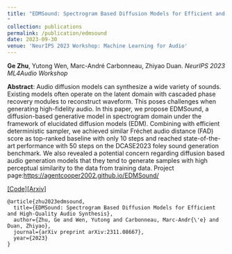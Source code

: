 ```yaml
---
title: "EDMSound: Spectrogram Based Diffusion Models for Efficient and High-Quality Audio Synthesis
"
collection: publications
permalink: /publication/edmsound
date: 2023-09-30
venue: 'NeurIPS 2023 Workshop: Machine Learning for Audio'
---
```

<b>Ge Zhu</b>, Yutong Wen, Marc-André Carbonneau, Zhiyao Duan. <i>NeurIPS 2023 ML4Audio Workshop</i>

<b>Abstract</b>: Audio diffusion models can synthesize a wide variety of sounds. Existing models often operate on the latent domain with cascaded phase recovery modules to reconstruct waveform. This poses challenges when generating high-fidelity audio. In this paper, we propose EDMSound, a diffusion-based generative model in spectrogram domain under the framework of elucidated diffusion models (EDM). Combining with efficient deterministic sampler, we achieved similar Fréchet audio distance (FAD) score as top-ranked baseline with only 10 steps and reached state-of-the-art performance with 50 steps on the DCASE2023 foley sound generation benchmark. We also revealed a potential concern regarding diffusion based audio generation models that they tend to generate samples with high perceptual similarity to the data from training data. Project page:https://agentcooper2002.github.io/EDMSound/

[[Code]](https://github.com/AgentCooper2002/EDMSound)[[Arxiv]](https://arxiv.org/abs/2311.08667)

```
@article{zhu2023edmsound,
  title={EDMSound: Spectrogram Based Diffusion Models for Efficient and High-Quality Audio Synthesis},
  author={Zhu, Ge and Wen, Yutong and Carbonneau, Marc-Andr{\'e} and Duan, Zhiyao},
  journal={arXiv preprint arXiv:2311.08667},
  year={2023}
}
```
